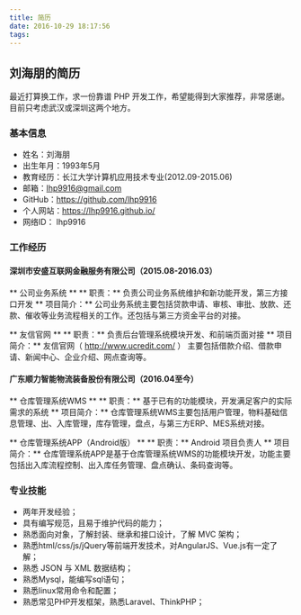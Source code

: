 ```yaml
---
title: 简历
date: 2016-10-29 18:17:56
tags:
---
```

## 刘海朋的简历

最近打算换工作，求一份靠谱 PHP 开发工作，希望能得到大家推荐，非常感谢。目前只考虑武汉或深圳这两个地方。

### 基本信息
* 姓名：刘海朋
* 出生年月：1993年5月
* 教育经历：长江大学计算机应用技术专业(2012.09-2015.06)
* 邮箱：lhp9916@gmail.com
* GitHub：https://github.com/lhp9916
* 个人网站：https://lhp9916.github.io/
* 网络ID： lhp9916

### 工作经历

#### 深圳市安盛互联网金融服务有限公司（2015.08-2016.03）

** 公司业务系统 **
** 职责：** 负责公司业务系统维护和新功能开发，第三方接口开发
** 项目简介：** 公司业务系统主要包括贷款申请、审核、审批、放款、还款、催收等业务流程相关的工作。还包括与第三方资金平台的对接。

** 友信官网 **
** 职责：** 负责后台管理系统模块开发、和前端页面对接
** 项目简介：** 友信官网（ http://www.ucredit.com/ ） 主要包括借款介绍、借款申请、新闻中心、企业介绍、网点查询等。

#### 广东顺力智能物流装备股份有限公司（2016.04至今）

** 仓库管理系统WMS **
** 职责：** 基于已有的功能模块，开发满足客户的实际需求的系统
** 项目简介：**  仓库管理系统WMS主要包括用户管理，物料基础信息管理、出、入库管理，库存管理，盘点，与第三方ERP、MES系统对接。

** 仓库管理系统APP（Android版） **
** 职责：**  Android 项目负责人
** 项目简介：** 仓库管理系统APP是基于仓库管理系统WMS的功能模块开发，功能主要包括出入库流程控制、出入库任务管理、盘点确认、条码查询等。

### 专业技能
* 两年开发经验；
* 具有编写规范，且易于维护代码的能力；
* 熟悉面向对象，了解封装、继承和接口设计，了解 MVC 架构；
* 熟悉html/css/js/jQuery等前端开发技术，对AngularJS、Vue.js有一定了解；
* 熟悉 JSON 与 XML 数据结构；
* 熟悉Mysql，能编写sql语句；
* 熟悉linux常用命令和配置；
* 熟悉常见PHP开发框架，熟悉Laravel、ThinkPHP；
